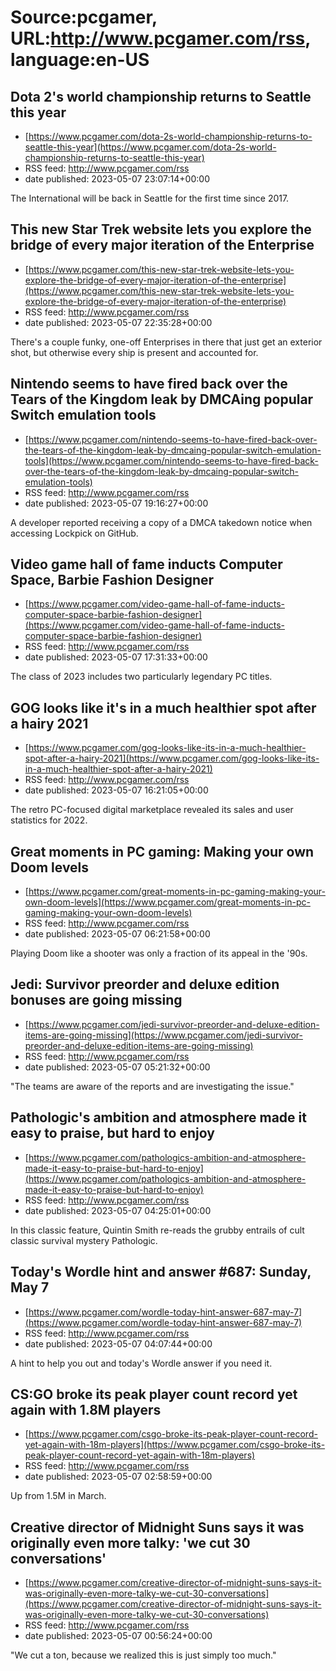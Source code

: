 # Source:pcgamer, URL:http://www.pcgamer.com/rss, language:en-US

## Dota 2's world championship returns to Seattle this year
 - [https://www.pcgamer.com/dota-2s-world-championship-returns-to-seattle-this-year](https://www.pcgamer.com/dota-2s-world-championship-returns-to-seattle-this-year)
 - RSS feed: http://www.pcgamer.com/rss
 - date published: 2023-05-07 23:07:14+00:00

The International will be back in Seattle for the first time since 2017.

## This new Star Trek website lets you explore the bridge of every major iteration of the Enterprise
 - [https://www.pcgamer.com/this-new-star-trek-website-lets-you-explore-the-bridge-of-every-major-iteration-of-the-enterprise](https://www.pcgamer.com/this-new-star-trek-website-lets-you-explore-the-bridge-of-every-major-iteration-of-the-enterprise)
 - RSS feed: http://www.pcgamer.com/rss
 - date published: 2023-05-07 22:35:28+00:00

There's a couple funky, one-off Enterprises in there that just get an exterior shot, but otherwise every ship is present and accounted for.

## Nintendo seems to have fired back over the Tears of the Kingdom leak by DMCAing popular Switch emulation tools
 - [https://www.pcgamer.com/nintendo-seems-to-have-fired-back-over-the-tears-of-the-kingdom-leak-by-dmcaing-popular-switch-emulation-tools](https://www.pcgamer.com/nintendo-seems-to-have-fired-back-over-the-tears-of-the-kingdom-leak-by-dmcaing-popular-switch-emulation-tools)
 - RSS feed: http://www.pcgamer.com/rss
 - date published: 2023-05-07 19:16:27+00:00

A developer reported receiving a copy of a DMCA takedown notice when accessing Lockpick on GitHub.

## Video game hall of fame inducts Computer Space, Barbie Fashion Designer
 - [https://www.pcgamer.com/video-game-hall-of-fame-inducts-computer-space-barbie-fashion-designer](https://www.pcgamer.com/video-game-hall-of-fame-inducts-computer-space-barbie-fashion-designer)
 - RSS feed: http://www.pcgamer.com/rss
 - date published: 2023-05-07 17:31:33+00:00

The class of 2023 includes two particularly legendary PC titles.

## GOG looks like it's in a much healthier spot after a hairy 2021
 - [https://www.pcgamer.com/gog-looks-like-its-in-a-much-healthier-spot-after-a-hairy-2021](https://www.pcgamer.com/gog-looks-like-its-in-a-much-healthier-spot-after-a-hairy-2021)
 - RSS feed: http://www.pcgamer.com/rss
 - date published: 2023-05-07 16:21:05+00:00

The retro PC-focused digital marketplace revealed its sales and user statistics for 2022.

## Great moments in PC gaming: Making your own Doom levels
 - [https://www.pcgamer.com/great-moments-in-pc-gaming-making-your-own-doom-levels](https://www.pcgamer.com/great-moments-in-pc-gaming-making-your-own-doom-levels)
 - RSS feed: http://www.pcgamer.com/rss
 - date published: 2023-05-07 06:21:58+00:00

Playing Doom like a shooter was only a fraction of its appeal in the '90s.

## Jedi: Survivor preorder and deluxe edition bonuses are going missing
 - [https://www.pcgamer.com/jedi-survivor-preorder-and-deluxe-edition-items-are-going-missing](https://www.pcgamer.com/jedi-survivor-preorder-and-deluxe-edition-items-are-going-missing)
 - RSS feed: http://www.pcgamer.com/rss
 - date published: 2023-05-07 05:21:32+00:00

"The teams are aware of the reports and are investigating the issue."

## Pathologic's ambition and atmosphere made it easy to praise, but hard to enjoy
 - [https://www.pcgamer.com/pathologics-ambition-and-atmosphere-made-it-easy-to-praise-but-hard-to-enjoy](https://www.pcgamer.com/pathologics-ambition-and-atmosphere-made-it-easy-to-praise-but-hard-to-enjoy)
 - RSS feed: http://www.pcgamer.com/rss
 - date published: 2023-05-07 04:25:01+00:00

In this classic feature, Quintin Smith re-reads the grubby entrails of cult classic survival mystery Pathologic.

## Today's Wordle hint and answer #687: Sunday, May 7
 - [https://www.pcgamer.com/wordle-today-hint-answer-687-may-7](https://www.pcgamer.com/wordle-today-hint-answer-687-may-7)
 - RSS feed: http://www.pcgamer.com/rss
 - date published: 2023-05-07 04:07:44+00:00

A hint to help you out and today's Wordle answer if you need it.

## CS:GO broke its peak player count record yet again with 1.8M players
 - [https://www.pcgamer.com/csgo-broke-its-peak-player-count-record-yet-again-with-18m-players](https://www.pcgamer.com/csgo-broke-its-peak-player-count-record-yet-again-with-18m-players)
 - RSS feed: http://www.pcgamer.com/rss
 - date published: 2023-05-07 02:58:59+00:00

Up from 1.5M in March.

## Creative director of Midnight Suns says it was originally even more talky: 'we cut 30 conversations'
 - [https://www.pcgamer.com/creative-director-of-midnight-suns-says-it-was-originally-even-more-talky-we-cut-30-conversations](https://www.pcgamer.com/creative-director-of-midnight-suns-says-it-was-originally-even-more-talky-we-cut-30-conversations)
 - RSS feed: http://www.pcgamer.com/rss
 - date published: 2023-05-07 00:56:24+00:00

"We cut a ton, because we realized this is just simply too much."

